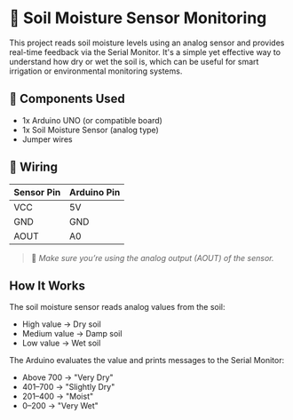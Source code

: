 # 🌱 Soil Moisture Sensor Monitoring 

This project reads soil moisture levels using an analog sensor and provides real-time feedback via the Serial Monitor. It's a simple yet effective way to understand how dry or wet the soil is, which can be useful for smart irrigation or environmental monitoring systems.

## 🔧 Components Used

- 1x Arduino UNO (or compatible board)
- 1x Soil Moisture Sensor (analog type)
- Jumper wires

## 🔌 Wiring

| Sensor Pin | Arduino Pin |
|------------|-------------|
| VCC        | 5V          |
| GND        | GND         |
| AOUT       | A0          |

> 📌 *Make sure you’re using the analog output (AOUT) of the sensor.*

## How It Works
The soil moisture sensor reads analog values from the soil:
- High value → Dry soil
- Medium value → Damp soil
- Low value → Wet soil

The Arduino evaluates the value and prints messages to the Serial Monitor:
- Above 700 → "Very Dry"
- 401–700 → "Slightly Dry"
- 201–400 → "Moist"
- 0–200 → "Very Wet"


